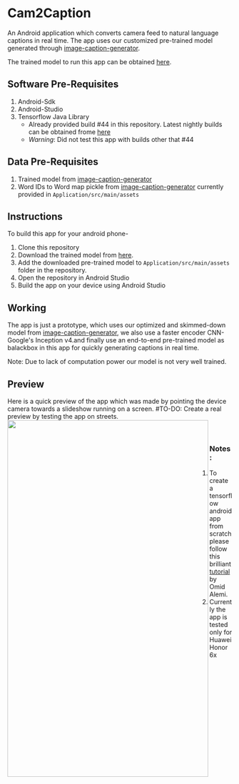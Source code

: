 # Cam2Caption
An Android application which converts camera feed to natural language captions in real time.
The app uses our customized pre-trained model generated through [image-caption-generator](https://github.com/neural-nuts/image-caption-generator).

The trained model to run this app can be obtained [here](https://drive.google.com/open?id=0ByhzM2YklhADNmk4cEN2MTA5U0E).

## Software Pre-Requisites
1. Android-Sdk
2. Android-Studio
3. Tensorflow Java Library
    - Already provided build #44 in this repository. Latest nightly builds can be obtained frome [here](https://ci.tensorflow.org/view/Nightly/job/nightly-android/)
    - *Warning*: Did not test this app with builds other that #44

## Data Pre-Requisites
1. Trained model from [image-caption-generator](https://github.com/neural-nuts/image-caption-generator)
2. Word IDs to Word map pickle from [image-caption-generator](https://github.com/neural-nuts/image-caption-generator) currently provided in `Application/src/main/assets`


## Instructions
To build this app for your android phone-
1. Clone this repository
2. Download the trained model from [here](https://drive.google.com/open?id=0ByhzM2YklhADNmk4cEN2MTA5U0E).
3. Add the downloaded pre-trained model to `Application/src/main/assets` folder in the repository.
4. Open the repository in Android Studio
5. Build the app on your device using Android Studio

## Working
The app is just a prototype, which uses our optimized and skimmed-down model from [image-caption-generator](https://github.com/neural-nuts/image-caption-generator), we also use a faster encoder CNN- Google's Inception v4.and finally use an end-to-end pre-trained model as balackbox in this app for quickly generating captions in real time.

Note: Due to lack of computation power our model is not very well trained.

## Preview
Here is a quick preview of the app which was made by pointing the device camera towards a slideshow running on a screen. 
#TO-DO: Create a real preview by testing the app on streets.
<a href="url"><img src="https://github.com/neural-nuts/Cam2Caption/blob/master/preview.gif" align="left" height="800" width="450" ></a>

<br>

### Notes: 
1. To create a tensorflow android app from scratch please follow this brilliant [tutorial](https://omid.al/posts/2017-02-20-Tutorial-Build-Your-First-Tensorflow-Android-App.html) by Omid Alemi.
2. Currently the app is tested only for Huawei Honor 6x


